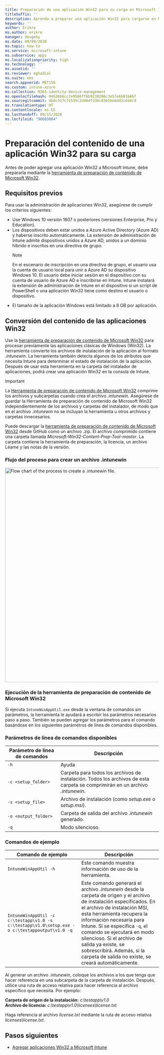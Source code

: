 ```yaml
---
title: Preparación de una aplicación Win32 para su carga en Microsoft Intune
titleSuffix: ''
description: Aprenda a preparar una aplicación Win32 para cargarse en Microsoft Intune.
keywords: ''
author: Erikre
ms.author: erikre
manager: dougeby
ms.date: 09/09/2020
ms.topic: how-to
ms.service: microsoft-intune
ms.subservice: apps
ms.localizationpriority: high
ms.technology: ''
ms.assetid: ''
ms.reviewer: mghadial
ms.suite: ems
search.appverid: MET150
ms.custom: intune-azure
ms.collection: M365-identity-device-management
ms.openlocfilehash: 94626b6cc7e9586ff6b9230206c3e57e6b01b86f
ms.sourcegitcommit: 4b8c317c71535c2d464f336c03b5bebdd2c6d4c9
ms.translationtype: HT
ms.contentlocale: es-ES
ms.lasthandoff: 09/15/2020
ms.locfileid: "90083804"
---
```

# <a name="prepare-win32-app-content-for-upload"></a>Preparación del contenido de una aplicación Win32 para su carga

Antes de poder agregar una aplicación Win32 a Microsoft Intune, debe prepararla mediante la [herramienta de preparación de contenido de Microsoft Win32](https://go.microsoft.com/fwlink/?linkid=2065730).

## <a name="prerequisites"></a>Requisitos previos

Para usar la administración de aplicaciones Win32, asegúrese de cumplir los criterios siguientes:

- Use Windows 10 versión 1607 o posteriores (versiones Enterprise, Pro y Education).
- Los dispositivos deben estar unidos a Azure Active Directory (Azure AD) y haberse inscrito automáticamente. La extensión de administración de Intune admite dispositivos unidos a Azure AD, unidos a un dominio híbrido e inscritos en una directiva de grupo. 
  > [!NOTE]
  > En el escenario de inscripción en una directiva de grupo, el usuario usa la cuenta de usuario local para unir a Azure AD su dispositivo Windows 10. El usuario debe iniciar sesión en el dispositivo con su cuenta de usuario de Azure AD e inscribirse en Intune. Intune instalará la extensión de administración de Intune en el dispositivo si un script de PowerShell o una aplicación Win32 tiene como destino el usuario o dispositivo.
- El tamaño de la aplicación Windows está limitado a 8 GB por aplicación.

## <a name="convert-the-win32-app-content"></a>Conversión del contenido de las aplicaciones Win32

Use la [herramienta de preparación de contenido de Microsoft Win32](https://go.microsoft.com/fwlink/?linkid=2065730) para procesar previamente las aplicaciones clásicas de Windows (Win32). La herramienta convierte los archivos de instalación de la aplicación al formato *.intunewin*. La herramienta también detecta algunos de los atributos que necesita Intune para determinar el estado de instalación de la aplicación. Después de usar esta herramienta en la carpeta del instalador de aplicaciones, podrá crear una aplicación Win32 en la consola de Intune.

> [!IMPORTANT]
> La [Herramienta de preparación de contenido de Microsoft Win32](https://go.microsoft.com/fwlink/?linkid=2065730) comprime los archivos y subcarpetas cuando crea el archivo *.intunewin*. Asegúrese de guardar la Herramienta de preparación de contenido de Microsoft Win32 independientemente de los archivos y carpetas del instalador, de modo que en el archivo *.intunewin* no se incluyan la herramienta u otros archivos y carpetas innecesarios.

Puede descargar la [herramienta de preparación de contenido de Microsoft Win32](https://go.microsoft.com/fwlink/?linkid=2065730) desde GitHub como un archivo .zip. El archivo comprimido contiene una carpeta llamada *Microsoft-Win32-Content-Prep-Tool-master*. La carpeta contiene la herramienta de preparación, la licencia, un archivo Léame y las notas de la versión. 

### <a name="process-flow-to-create-a-intunewin-file"></a>Flujo del proceso para crear un archivo .intunewin

   <img alt="Flow chart of the process to create a .intunewin file." src="./media/apps-win32-app-management/prepare-win32-app.png" width="700">

### <a name="running-the-microsoft-win32-content-prep-tool"></a>Ejecución de la herramienta de preparación de contenido de Microsoft Win32

Si ejecuta `IntuneWinAppUtil.exe` desde la ventana de comandos sin parámetros, la herramienta le ayudará a escribir los parámetros necesarios paso a paso. También se pueden agregar los parámetros para el comando basándose en los siguientes parámetros de línea de comandos disponibles.

### <a name="available-command-line-parameters"></a>Parámetros de línea de comandos disponibles 

|    **Parámetro de línea de comandos**    |    **Descripción**    |
|--------------------------------|------------------------------------------------------------|
|    `-h`     |    Ayuda    |
|    `-c <setup_folder>`     |    Carpeta para todos los archivos de instalación. Todos los archivos de esta carpeta se comprimirán en un archivo *.intunewin*.    |
|    `-s <setup_file>`     |    Archivo de instalación (como *setup.exe* o *setup.msi*).    |
|    `-o <output_folder>`     |    Carpeta de salida del archivo *.intunewin* generado.    |
|    `-q`       |    Modo silencioso.    |

### <a name="example-commands"></a>Comandos de ejemplo

|    **Comando de ejemplo**    |    **Descripción**    |
|-------------------------------------------------------------------------------------------|----------------------------------------------------------------------------------------------------------------------------------------------------------------------------------------------------------------------------------------------------------------------------------------------------------------------------------------------------------------------------------------------------|
|    `IntuneWinAppUtil -h`    |    Este comando muestra información de uso de la herramienta.    |
|    `IntuneWinAppUtil -c c:\testapp\v1.0 -s c:\testapp\v1.0\setup.exe -o c:\testappoutput\v1.0 -q`    |    Este comando generará el archivo *.intunewin* desde la carpeta de origen y el archivo de instalación especificados. En el archivo de instalación MSI, esta herramienta recupera la información necesaria para Intune. Si se especifica `-q`, el comando se ejecutará en modo silencioso. Si el archivo de salida ya existe, se sobrescribirá. Además, si la carpeta de salida no existe, se creará automáticamente.    |

Al generar un archivo *.intunewin*, coloque los archivos a los que tenga que hacer referencia en una subcarpeta de la carpeta de instalación. Después, utilice una ruta de acceso relativa para hacer referencia al archivo específico que necesita. Por ejemplo:

**Carpeta de origen de la instalación:** *c:\testapp\v1.0*<br>
**Archivo de licencia:** *c:\testapp\v1.0\licenses\license.txt*

Haga referencia al archivo *license.txt* mediante la ruta de acceso relativa *licenses\license.txt*.

## <a name="next-steps"></a>Pasos siguientes

- [Agregar aplicaciones Win32 a Microsoft Intune](apps-win32-add.md)
